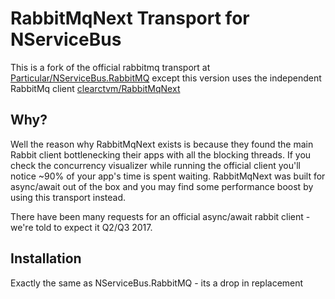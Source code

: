 # RabbitMqNext Transport for NServiceBus

This is a fork of the official rabbitmq transport at [Particular/NServiceBus.RabbitMQ](https://github.com/Particular/NServiceBus.RabbitMQ) except this version uses the independent RabbitMq client [clearctvm/RabbitMqNext](https://github.com/clearctvm/RabbitMqNext)

## Why?
Well the reason why RabbitMqNext exists is because they found the main Rabbit client bottlenecking their apps with all the blocking threads.  If you check the concurrency visualizer while running the official client you'll notice ~90% of your app's time is spent waiting.  RabbitMqNext was built for async/await out of the box and you may find some performance boost by using this transport instead.

There have been many requests for an official async/await rabbit client - we're told to expect it Q2/Q3 2017.

## Installation

Exactly the same as NServiceBus.RabbitMQ - its a drop in replacement


